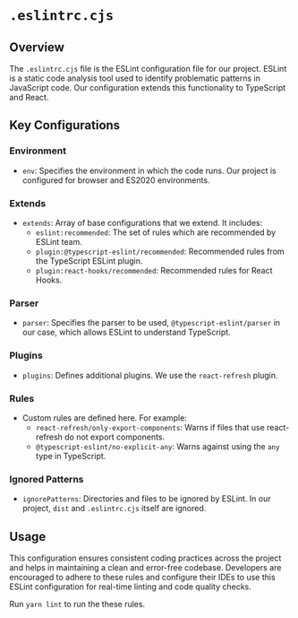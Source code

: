 # `.eslintrc.cjs`

## Overview

The `.eslintrc.cjs` file is the ESLint configuration file for our project. ESLint is a static code analysis tool used to identify problematic patterns in JavaScript code. Our configuration extends this functionality to TypeScript and React.

## Key Configurations

### Environment

- `env`: Specifies the environment in which the code runs. Our project is configured for browser and ES2020 environments.

### Extends

- `extends`: Array of base configurations that we extend. It includes:
  - `eslint:recommended`: The set of rules which are recommended by ESLint team.
  - `plugin:@typescript-eslint/recommended`: Recommended rules from the TypeScript ESLint plugin.
  - `plugin:react-hooks/recommended`: Recommended rules for React Hooks.

### Parser

- `parser`: Specifies the parser to be used, `@typescript-eslint/parser` in our case, which allows ESLint to understand TypeScript.

### Plugins

- `plugins`: Defines additional plugins. We use the `react-refresh` plugin.

### Rules

- Custom rules are defined here. For example:
  - `react-refresh/only-export-components`: Warns if files that use react-refresh do not export components.
  - `@typescript-eslint/no-explicit-any`: Warns against using the `any` type in TypeScript.

### Ignored Patterns

- `ignorePatterns`: Directories and files to be ignored by ESLint. In our project, `dist` and `.eslintrc.cjs` itself are ignored.

## Usage

This configuration ensures consistent coding practices across the project and helps in maintaining a clean and error-free codebase. Developers are encouraged to adhere to these rules and configure their IDEs to use this ESLint configuration for real-time linting and code quality checks.

Run `yarn lint` to run the these rules.
